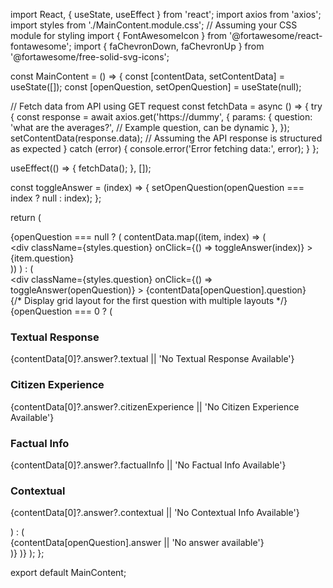 import React, { useState, useEffect } from 'react';
import axios from 'axios';
import styles from './MainContent.module.css'; // Assuming your CSS module for styling
import { FontAwesomeIcon } from '@fortawesome/react-fontawesome';
import { faChevronDown, faChevronUp } from '@fortawesome/free-solid-svg-icons';

const MainContent = () => {
  const [contentData, setContentData] = useState([]);
  const [openQuestion, setOpenQuestion] = useState(null);

  // Fetch data from API using GET request
  const fetchData = async () => {
    try {
      const response = await axios.get('https://dummy', {
        params: {
          question: 'what are the averages?', // Example question, can be dynamic
        },
      });
      setContentData(response.data); // Assuming the API response is structured as expected
    } catch (error) {
      console.error('Error fetching data:', error);
    }
  };

  useEffect(() => {
    fetchData();
  }, []);

  const toggleAnswer = (index) => {
    setOpenQuestion(openQuestion === index ? null : index);
  };

  return (
    <div className={styles.mainContent}>
      {openQuestion === null ? (
        contentData.map((item, index) => (
          <div key={index} className={styles.questionBlock}>
            <div
              className={styles.question}
              onClick={() => toggleAnswer(index)}
            >
              {item.question}
              <FontAwesomeIcon
                icon={faChevronDown}
                className={styles.chevronIcon}
              />
            </div>
          </div>
        ))
      ) : (
        <div className={styles.questionBlock}>
          <div
            className={styles.question}
            onClick={() => toggleAnswer(openQuestion)}
          >
            {contentData[openQuestion].question}
            <FontAwesomeIcon
              icon={faChevronUp}
              className={styles.chevronIcon}
            />
          </div>
          {/* Display grid layout for the first question with multiple layouts */}
          {openQuestion === 0 ? (
            <div className={styles.gridAnswer}>
              <div className={styles.gridItem}>
                <h3>Textual Response</h3>
                <p>{contentData[0]?.answer?.textual || 'No Textual Response Available'}</p>
              </div>
              <div className={styles.gridItem}>
                <h3>Citizen Experience</h3>
                <p>{contentData[0]?.answer?.citizenExperience || 'No Citizen Experience Available'}</p>
              </div>
              <div className={styles.gridItem}>
                <h3>Factual Info</h3>
                <p>{contentData[0]?.answer?.factualInfo || 'No Factual Info Available'}</p>
              </div>
              <div className={styles.gridItem}>
                <h3>Contextual</h3>
                <p>{contentData[0]?.answer?.contextual || 'No Contextual Info Available'}</p>
              </div>
            </div>
          ) : (
            <div className={styles.answer}>
              {contentData[openQuestion].answer || 'No answer available'}
            </div>
          )}
        </div>
      )}
    </div>
  );
};

export default MainContent;

